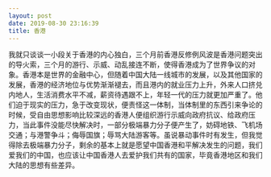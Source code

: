 ```yaml
---
layout: post
date: 2019-08-30 23:16:39
title: 香港
---
```

我就只谈谈一小段关于香港的内心独白，三个月前香港反修例风波是香港问题突出的导火索，三个月的游行、示威、动乱接连不断，使得香港成为了世界争议的对象。香港本是世界的金融中心，但随着中国大陆一线城市的发展，以及其他国家的发展，香港的经济地位与优势渐渐褪去，而且港内的就业压力上升，外来人口挤兑内地人，生活消费水平不减，薪资待遇跟不上，年轻一代的压力就更加严重了。他们迫于现实的压力，急于改变现状，便责怪这一体制，当体制里的东西引来争论的时候，受自由思想影响比较深远的香港人便组织游行示威向政府抗议、给政府压力，当此事件没能尽快解决时，一部分极端暴力分子便产生了，妨碍地铁、飞机场交通；与港警争斗；侮辱国旗；辱骂大陆游客等。虽说暴动事件时有发生，但我觉得除去极端暴力分子，剩余的基本上就是愿望中国香港和平解决发生的问题，我们爱我们的中国，也应该让中国香港人去爱护我们共有的国家，毕竟香港地区和我们大陆的思想有些差异。
